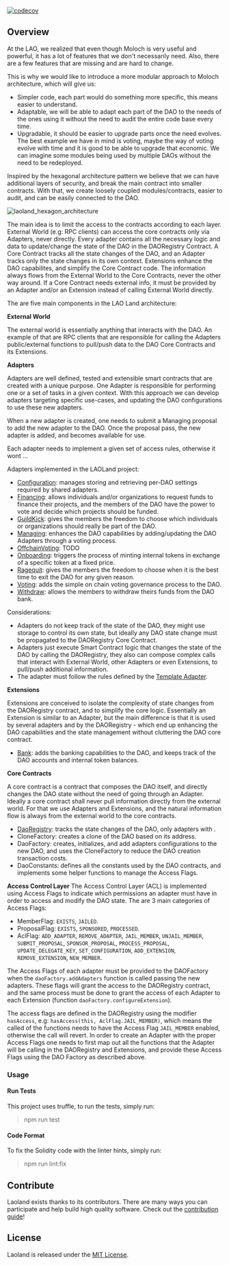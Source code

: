 [![codecov](https://codecov.io/gh/openlawteam/laoland/branch/master/graph/badge.svg?token=XZRL9RUYZE)](https://codecov.io/gh/openlawteam/laoland/)

## Overview

At the LAO, we realized that even though Moloch is very useful and powerful, it has a lot of features that we don't necessarily need. Also, there are a few features that are missing and are hard to change.

This is why we would like to introduce a more modular approach to Moloch architecture, which will give us:

- Simpler code, each part would do something more specific, this means easier to understand.
- Adaptable, we will be able to adapt each part of the DAO to the needs of the ones using it without the need to audit the entire code base every time.
- Upgradable, it should be easier to upgrade parts once the need evolves. The best example we have in mind is voting, maybe the way of voting evolve with time and it is good to be able to upgrade that economic. We can imagine some modules being used by multiple DAOs without the need to be redeployed.

Inspired by the hexagonal architecture pattern we believe that we can have additional layers of security, and break the main contract into smaller contracts. With that, we create loosely coupled modules/contracts, easier to audit, and can be easily connected to the DAO.

![laoland_hexagon_architecture](https://user-images.githubusercontent.com/708579/106510703-096a9880-64ae-11eb-8e48-3745e36a7b80.png)

The main idea is to limit the access to the contracts according to each layer. External World (e.g: RPC clients) can access the core contracts only via Adapters, never directly. Every adapter contains all the necessary logic and data to update/change the state of the DAO in the DAORegistry Contract. A Core Contract tracks all the state changes of the DAO, and an Adapter tracks only the state changes in its own context. Extensions enhance the DAO capabilites, and simplify the Core Contract code. The information always flows from the External World to the Core Contracts, never the other way around. If a Core Contract needs external info, it must be provided by an Adapter and/or an Extension instead of calling External World directly.

The are five main components in the LAO Land architecture:

**External World**

The external world is essentially anything that interacts with the DAO. An example of that are RPC clients that are responsible for calling the Adapters public/external functions to pull/push data to the DAO Core Contracts and its Extensions.

**Adapters**

Adapters are well defined, tested and extensible smart contracts that are created with a unique purpose. One Adapter is responsible for performing one or a set of tasks in a given context. With this approach we can develop adapters targeting specific use-cases, and updating the DAO configurations to use these new adapters.

When a new adapter is created, one needs to submit a Managing proposal to add the new adapter to the DAO. Once the proposal pass, the new adapter is added, and becomes available for use.

Each adapter needs to implement a given set of access rules, otherwise it wont ...

Adapters implemented in the LAOLand project:

- [Configuration](https://github.com/openlawteam/laoland/blob/master/docs/adapters/Configuration.md): manages storing and retrieving per-DAO settings required by shared adapters.
- [Financing](https://github.com/openlawteam/laoland/blob/master/docs/adapters/Financing.md): allows individuals and/or organizations to request funds to finance their projects, and the members of the DAO have the power to vote and decide which projects should be funded.
- [GuildKick](https://github.com/openlawteam/laoland/blob/master/docs/adapters/GuildKick.md): gives the members the freedom to choose which individuals or organizations should really be part of the DAO.
- [Managing](https://github.com/openlawteam/laoland/blob/master/docs/adapters/Managing.md): enhances the DAO capabilities by adding/updating the DAO Adapters through a voting process.
- [OffchainVoting](https://github.com/openlawteam/laoland/blob/master/docs/adapters/OffchainVoting.md): TODO
- [Onboarding](https://github.com/openlawteam/laoland/blob/master/docs/adapters/Onboarding.md): triggers the process of minting internal tokens in exchange of a specific token at a fixed price.
- [Ragequit](https://github.com/openlawteam/laoland/blob/master/docs/adapters/Ragequit.md): gives the members the freedom to choose when it is the best time to exit the DAO for any given reason.
- [Voting](https://github.com/openlawteam/laoland/blob/master/docs/adapters/Voting.md): adds the simple on chain voting governance process to the DAO.
- [Withdraw](https://github.com/openlawteam/laoland/blob/master/docs/adapters/Withdraw.md): allows the members to withdraw theirs funds from the DAO bank.

Considerations:

- Adapters do not keep track of the state of the DAO, they might use storage to control its own state, but ideally any DAO state change must be propagated to the DAORegistry Core Contract.
- Adapters just execute Smart Contract logic that changes the state of the DAO by calling the DAORegistry, they also can compose complex calls that interact with External World, other Adapters or even Extensions, to pull/push additional information.
- The adapter must follow the rules defined by the [Template Adapter](https://github.com/openlawteam/laoland/blob/master/docs/adapters/Template.md).

**Extensions**

Extensions are conceived to isolate the complexity of state changes from the DAORegistry contract, and to simplify the core logic. Essentially an Extension is similar to an Adapter, but the main difference is that it is used by several adapters and by the DAORegistry - which end up enhancing the DAO capabilities and the state management without cluttering the DAO core contract.

- [Bank](https://github.com/openlawteam/laoland/blob/master/docs/extensions/Bank.md): adds the banking capabilities to the DAO, and keeps track of the DAO accounts and internal token balances.

**Core Contracts**

A core contract is a contract that composes the DAO itself, and directly changes the DAO state without the need of going through an Adapter. Ideally a core contract shall never pull information directly from the external world. For that we use Adapters and Extensions, and the natural information flow is always from the external world to the core contracts.

- [DaoRegistry](https://github.com/openlawteam/laoland/blob/master/docs/core/DaoRegistry.md): tracks the state changes of the DAO, only adapters with .
- CloneFactory: creates a clone of the DAO based on its address.
- DaoFactory: creates, initializes, and add adapters configurations to the new DAO, and uses the CloneFactory to reduce the DAO creation transaction costs.
- DaoConstants: defines all the constants used by the DAO contracts, and implements some helper functions to manage the Access Flags.

**Access Control Layer**
The Access Control Layer (ACL) is implemented using Access Flags to indicate which permissions an adapter must have in order to access and modify the DAO state. The are 3 main categories of Access Flags:

- MemberFlag: `EXISTS`, `JAILED`.
- ProposalFlag: `EXISTS`, `SPONSORED`, `PROCESSED`.
- AclFlag: `ADD_ADAPTER`, `REMOVE_ADAPTER`, `JAIL_MEMBER`, `UNJAIL_MEMBER`, `SUBMIT_PROPOSAL`, `SPONSOR_PROPOSAL`, `PROCESS_PROPOSAL`, `UPDATE_DELEGATE_KEY`, `SET_CONFIGURATION`, `ADD_EXTENSION`, `REMOVE_EXTENSION`, `NEW_MEMBER`.

The Access Flags of each adapter must be provided to the DAOFactory when the `daoFactory.addAdapters` function is called passing the new adapters. These flags will grant the access to the DAORegistry contract, and the same process must be done to grant the access of each Adapter to each Extension (function `daoFactory.configureExtension`).

The access flags are defined in the DAORegistry using the modifier `hasAccess`, e.g: `hasAccess(this, AclFlag.JAIL_MEMBER)`, which means the called of the functions needs to have the Access Flag `JAIL_MEMBER` enabled, otherwise the call will revert. In order to create an Adapter with the proper Access Flags one needs to first map out all the functions that the Adapter will be calling in the DAORegistry and Extensions, and provide these Access Flags using the DAO Factory as described above.

### Usage

#### Run Tests

This project uses truffle, to run the tests, simply run:

> npm run test

#### Code Format

To fix the Solidity code with the linter hints, simply run:

> npm run lint:fix

## Contribute

Laoland exists thanks to its contributors. There are many ways you can participate and help build high quality software. Check out the [contribution guide](CONTRIBUTING.md)!

## License

Laoland is released under the [MIT License](LICENSE).
